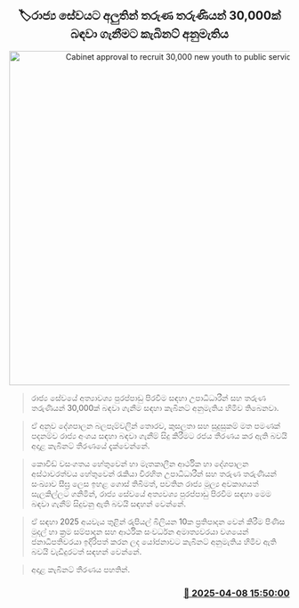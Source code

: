 <p align='center'><b><h2 align='center' title='Cabinet approval to recruit 30,000 new youth to public service'>🏷රාජ්‍ය සේවයට අලුතින් තරුණ තරුණියන් 30,000ක් බඳවා ගැනීමට කැබිනට් අනුමැතිය</h2></b></p>
<p align='center'><img src='https://helakuru.sgp1.cdn.digitaloceanspaces.com/esana/images/lib/goveoffice[1].jpg' width='600' alt='Cabinet approval to recruit 30,000 new youth to public service'></p>

> රාජ්‍ය සේවයේ අත්‍යාවශ්‍ය පුරප්පාඩු පිරවීම සඳහා උපාධිධාරීන් සහ තරුණ තරුණියන් 30,000ක් බඳවා ගැනීම සඳහා කැබිනට් අනුමැතිය හිමිව තිබෙනවා.

> ඒ අනුව දේශපාලන බලපෑම්වලින් තොරව, කුසලතා සහ සුදුසුකම් මත පමණක් පදනම්ව රාජ්‍ය අංශය සඳහා බඳවා ගැනීම් සිදු කිරීමට රජය තීරණය කර ඇති බවයි අදාළ කැබිනට් තීරණයේ දැක්වෙන්නේ.

> කොවිඩ් වසංගතය හේතුවෙන් හා මෑතකාලීන ආර්ථික හා දේශපාලන අස්ථාවරත්වය හේතුවෙන් රැකියා විරහිත උපාධිධාරීන් සහ තරුණ තරුණියන් සංඛ්‍යාව සීඝ්‍ර ලෙස ඉහළ ගොස් තිබීමත්, පවතින රාජ්‍ය මූල්‍ය අවකාශයත් සැලකිල්ලට ගනිමින්, රාජ්‍ය සේවයේ අත්‍යවශ්‍ය පුරප්පාඩු පිරවීම සඳහා මෙම බඳවා ගැනීම් සිදුවනු ඇති බවයි සඳහන් වෙන්නේ.

> ඒ සඳහා 2025 අයවැය තුළින් රුපියල් බිලියන 10ක ප්‍රතිපාදන වෙන් කිරීම පිණිස මුදල් හා ක්‍රම සම්පාදන සහ ආර්ථික සංවර්ධන අමාත්‍යවරයා වශයෙන් ජනාධිපතිවරයා ඉදිරිපත් කරන ලද යෝජනාවට කැබිනට් අනුමැතිය හිමිව ඇති බවයි වැඩිදුරටත් සඳහන් වෙන්නේ.

> අදාළ කැබිනට් තීරණය පහතින්.



<h3 align='right'><a href='https://www.helakuru.lk/esana/p/109083/'>📅 2025-04-08 15:50:00</a></h3>
